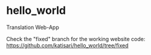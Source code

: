 # hello_world

Translation Web-App

Check the "fixed" branch for the working website code: https://github.com/katisari/hello_world/tree/fixed
